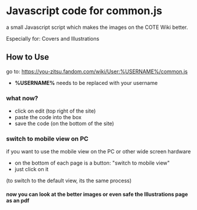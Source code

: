 # Javascript code for common.js

a small Javascript script which makes the images on the COTE Wiki better.

Especially for: Covers and Illustrations

## How to Use

go to: https://you-zitsu.fandom.com/wiki/User:%USERNAME%/common.js

- **%USERNAME%** needs to be replaced with your username

### what now?

 - click on edit (top right of the site)
 - paste the code into the box
 - save the code (on the bottom of the site)

### switch to mobile view on PC

if you want to use the mobile view on the PC or other wide screen hardware

- on the bottom of each page is a button: "switch to mobile view"
- just click on it

(to switch to the default view, its the same process)

#### now you can look at the better images or even safe the Illustrations page as an pdf
